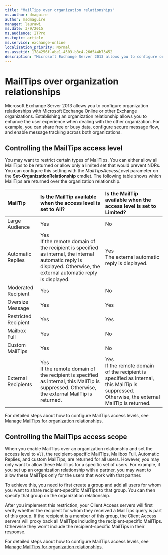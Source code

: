 ```yaml
---
title: "MailTips over organization relationships"
ms.author: dmaguire
author: msdmaguire
manager: laurawi
ms.date: 3/9/2015
ms.audience: ITPro
ms.topic: article
ms.service: exchange-online
localization_priority: Normal
ms.assetid: 1784256f-abe1-4503-b8c4-26d544b73452
description: "Microsoft Exchange Server 2013 allows you to configure organization relationships with Microsoft Exchange Online or other Exchange organizations. Establishing an organization relationship allows you to enhance the user experience when dealing with the other organization. For example, you can share free or busy data, configure secure message flow, and enable message tracking across both organizations."
---
```


# MailTips over organization relationships

Microsoft Exchange Server 2013 allows you to configure organization relationships with Microsoft Exchange Online or other Exchange organizations. Establishing an organization relationship allows you to enhance the user experience when dealing with the other organization. For example, you can share free or busy data, configure secure message flow, and enable message tracking across both organizations.
  
## Controlling the MailTips access level

You may want to restrict certain types of MailTips. You can either allow all MailTips to be returned or allow only a limited set that would prevent NDRs. You can configure this setting with the  _MailTipsAccessLevel_ parameter on the **Set-OrganizationRelationship** cmdlet. The following table shows which MailTips are returned over the organization relationship. 
  
|**MailTip**|**Is the MailTip available when the access level is set to All?**|**Is the MailTip available when the access level is set to Limited?**|
|:-----|:-----|:-----|
|Large Audience  <br/> |Yes  <br/> |No  <br/> |
|Automatic Replies  <br/> |Yes  <br/> If the remote domain of the recipient is specified as internal, the internal automatic reply is displayed. Otherwise, the external automatic reply is displayed.  <br/> |Yes  <br/> The external automatic reply is displayed.  <br/> |
|Moderated Recipient  <br/> |Yes  <br/> |No  <br/> |
|Oversize Message  <br/> |Yes  <br/> |Yes  <br/> |
|Restricted Recipient  <br/> |Yes  <br/> |Yes  <br/> |
|Mailbox Full  <br/> |Yes  <br/> |No  <br/> |
|Custom MailTips  <br/> |Yes  <br/> |No  <br/> |
|External Recipients  <br/> |Yes  <br/> If the remote domain of the recipient is specified as internal, this MailTip is suppressed. Otherwise, the external MailTip is returned.  <br/> |Yes  <br/> If the remote domain of the recipient is specified as internal, this MailTip is suppressed. Otherwise, the external MailTip is returned.  <br/> |
   
For detailed steps about how to configure MailTips access levels, see [Manage MailTips for organization relationships](manage-mailtips-for-organization-relationships.md).
  
## Controlling the MailTips access scope

When you enable MailTips over an organization relationship and set the access level to  `All`, the recipient-specific MailTips, Mailbox Full, Automatic Replies, and custom MailTips, are returned for all users. However, you may only want to allow these MailTips for a specific set of users. For example, if you set up an organization relationship with a partner, you may want to allow these MailTips only for the users that work with that partner. 
  
To achieve this, you need to first create a group and add all users for whom you want to share recipient-specific MailTips to that group. You can then specify that group on the organization relationship.
  
After you implement this restriction, your Client Access servers will first verify whether the recipient for whom they received a MailTips query is part of this group. If the recipient is a member of this group, the Client Access servers will proxy back all MailTips including the recipient-specific MailTips. Otherwise they won't include the recipient-specific MailTips in their response.
  
For detailed steps about how to configure MailTips access levels, see [Manage MailTips for organization relationships](manage-mailtips-for-organization-relationships.md).
  

